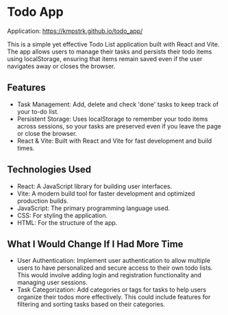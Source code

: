 # Todo App
Application: https://kmpstrk.github.io/todo_app/

This is a simple yet effective Todo List application built with React and Vite. The app allows users to manage their tasks and persists their todo items using localStorage, ensuring that items remain saved even if the user navigates away or closes the browser.

## Features
* Task Management: Add, delete and check 'done' tasks to keep track of your to-do list.
* Persistent Storage: Uses localStorage to remember your todo items across sessions, so your tasks are preserved even if you leave the page or close the browser.
* React & Vite: Built with React and Vite for fast development and build times.

## Technologies Used
* React: A JavaScript library for building user interfaces.
* Vite: A modern build tool for faster development and optimized production builds.
* JavaScript: The primary programming language used.
* CSS: For styling the application.
* HTML: For the structure of the app.

## What I Would Change If I Had More Time
* User Authentication: Implement user authentication to allow multiple users to have personalized and secure access to their own todo lists. This would involve adding login and registration functionality and managing user sessions.
* Task Categorization: Add categories or tags for tasks to help users organize their todos more effectively. This could include features for filtering and sorting tasks based on their categories.
